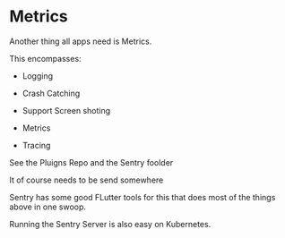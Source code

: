 # Metrics

Another thing all apps need is Metrics.

This encompasses:

- Logging

- Crash Catching

- Support Screen shoting

- Metrics

- Tracing

See the Pluigns Repo and the Sentry foolder

It of course needs to be send somewhere

Sentry has some good FLutter tools for this that does most of the things above in one swoop.

Running the Sentry Server is also easy on Kubernetes.